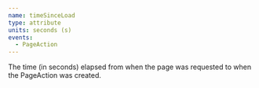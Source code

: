 ```yaml
---
name: timeSinceLoad
type: attribute
units: seconds (s)
events:
  - PageAction
---
```


The time (in seconds) elapsed from when the page was requested to when the PageAction was created.